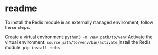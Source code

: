 # readme

To install the Redis module in an externally managed environment, follow these steps:

Create a virtual environment: `python3 -m venv path/to/venv`
Activate the virtual environment: `source path/to/venv/bin/activate`
Install the Redis module: `pip install redis`
